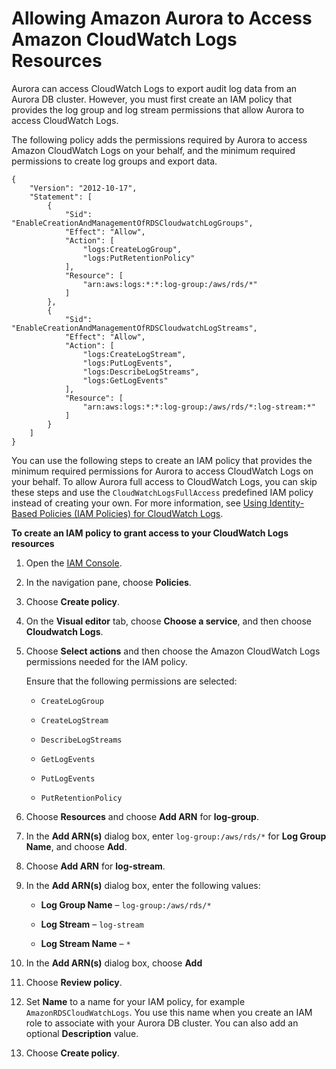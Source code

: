 # Allowing Amazon Aurora to Access Amazon CloudWatch Logs Resources<a name="AuroraMySQL.Integrating.Authorizing.IAM.CWCreatePolicy"></a>

Aurora can access CloudWatch Logs to export audit log data from an Aurora DB cluster\. However, you must first create an IAM policy that provides the log group and log stream permissions that allow Aurora to access CloudWatch Logs\. 

The following policy adds the permissions required by Aurora to access Amazon CloudWatch Logs on your behalf, and the minimum required permissions to create log groups and export data\. 

```
{
    "Version": "2012-10-17",
    "Statement": [
        {
            "Sid": "EnableCreationAndManagementOfRDSCloudwatchLogGroups",
            "Effect": "Allow",
            "Action": [
                "logs:CreateLogGroup",
                "logs:PutRetentionPolicy"
            ],
            "Resource": [
                "arn:aws:logs:*:*:log-group:/aws/rds/*"
            ]
        },
        {
            "Sid": "EnableCreationAndManagementOfRDSCloudwatchLogStreams",
            "Effect": "Allow",
            "Action": [
                "logs:CreateLogStream",
                "logs:PutLogEvents",
                "logs:DescribeLogStreams",
                "logs:GetLogEvents"
            ],
            "Resource": [
                "arn:aws:logs:*:*:log-group:/aws/rds/*:log-stream:*"
            ]
        }
    ]
}
```

You can use the following steps to create an IAM policy that provides the minimum required permissions for Aurora to access CloudWatch Logs on your behalf\. To allow Aurora full access to CloudWatch Logs, you can skip these steps and use the `CloudWatchLogsFullAccess` predefined IAM policy instead of creating your own\. For more information, see [Using Identity\-Based Policies \(IAM Policies\) for CloudWatch Logs](http://docs.aws.amazon.com/AmazonCloudWatch/latest/monitoring//iam-identity-based-access-control-cwl.html#managed-policies-cwl)\.

**To create an IAM policy to grant access to your CloudWatch Logs resources**

1. Open the [IAM Console](https://console.aws.amazon.com/iam/home?#home)\.

1. In the navigation pane, choose **Policies**\.

1. Choose **Create policy**\.

1. On the **Visual editor** tab, choose **Choose a service**, and then choose **Cloudwatch Logs**\.

1. Choose **Select actions** and then choose the Amazon CloudWatch Logs permissions needed for the IAM policy\.

   Ensure that the following permissions are selected:

   + `CreateLogGroup`

   + `CreateLogStream`

   + `DescribeLogStreams`

   + `GetLogEvents`

   + `PutLogEvents`

   + `PutRetentionPolicy`

1. Choose **Resources** and choose **Add ARN** for **log\-group**\.

1. In the **Add ARN\(s\)** dialog box, enter `log-group:/aws/rds/*` for **Log Group Name**, and choose **Add**\.

1. Choose **Add ARN** for **log\-stream**\.

1. In the **Add ARN\(s\)** dialog box, enter the following values:

   + **Log Group Name** – `log-group:/aws/rds/*`

   + **Log Stream** – `log-stream`

   + **Log Stream Name** – `*`

1. In the **Add ARN\(s\)** dialog box, choose **Add**

1. Choose **Review policy**\.

1. Set **Name** to a name for your IAM policy, for example `AmazonRDSCloudWatchLogs`\. You use this name when you create an IAM role to associate with your Aurora DB cluster\. You can also add an optional **Description** value\.

1. Choose **Create policy**\.